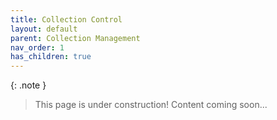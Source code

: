 ```yaml
---
title: Collection Control
layout: default
parent: Collection Management
nav_order: 1
has_children: true
---
```


{: .note }
> This page is under construction!
> Content coming soon...